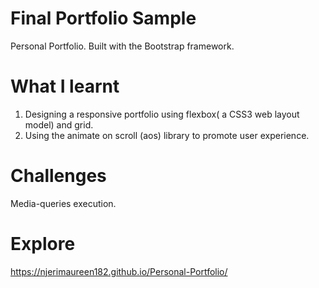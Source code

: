 # Final Portfolio Sample
Personal Portfolio. Built with the Bootstrap framework.

# What I learnt

1. Designing a responsive portfolio using flexbox( a CSS3 web layout model) and grid.
2. Using the animate on scroll (aos) library to promote user experience.  

# Challenges
Media-queries execution.

# Explore

https://njerimaureen182.github.io/Personal-Portfolio/
